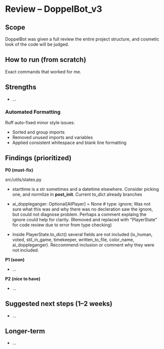# Review – DoppelBot_v3

## Scope
DoppelBot was given a full review the entire project structure, and cosmetic look of the code will be judged.

## How to run (from scratch)
Exact commands that worked for me.

## Strengths
- …

### Automated Formatting 
Ruff auto-fixed minor style issues:
- Sorted and group imports
- Removed unused imports and variables
- Applied consistent whitespace and blank line formatting

## Findings (prioritized)
**P0 (must-fix)**  

src/utils/states.py
- starttime is a str sometimes and a datetime elsewhere. Consider picking one, and normlize in __post_init__. Current to_dict already branches

- ai_doppleganger: Optional[AIPlayer] = None  # type: ignore;
    Was not sure what this was and why there was no decleration saw the ignore, but could not diagnose problem. Perhaps a comment explaing the ignore could help for clarity. (Removed and replaced with "PlayerState" for code review due to error from type checking)

- Inside PlayerState.to_dict() several fields are not included (is_human, voted, stil_in_game, timekeeper, written_to_file, color_name, ai_doppleganger). Reccommend inclusion or comment why they were not included.

**P1 (soon)**  
- …

**P2 (nice to have)**  
- …

## Suggested next steps (1–2 weeks)
- …

## Longer-term
- …
